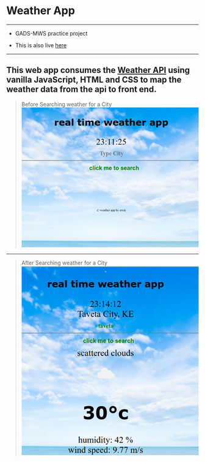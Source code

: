 # Weather App

---
- GADS-MWS practice project

- This is also live [here](https://weather-app-kiminza.firebaseapp.com/)

---
This web app consumes the [Weather API](https://openweathermap.org/api) using vanilla JavaScript, HTML and CSS to map the weather data from the api to front end.
---
> Before Searching weather for a City
![nodataweather](images/nosearch.png)

---
> After Searching weather for a City
![data](images/weatherdata.png)
